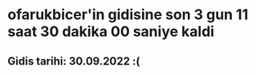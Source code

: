 # ofarukbicer'in gidisine son 3 gun 11 saat 30 dakika 00 saniye kaldi

## Gidis tarihi: 30.09.2022 :(